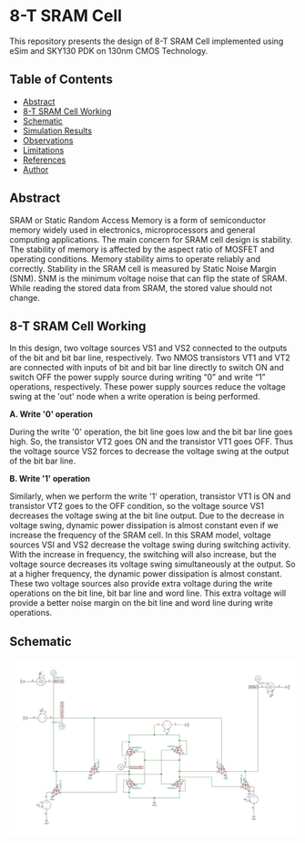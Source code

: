 # 8-T SRAM Cell
This repository presents the design of 8-T SRAM Cell implemented using eSim and SKY130 PDK on 130nm CMOS Technology.

## Table of Contents
- [Abstract](#abstract)
- [8-T SRAM Cell Working](#8-t-sram-cell-working)
- [Schematic](#schematic)
- [Simulation Results](#simulation-results)
- [Observations](#observations)
- [Limitations](#limitations)
- [References](#references)
- [Author](#author)

## Abstract
SRAM or Static Random Access Memory is a form of semiconductor memory widely used in electronics, microprocessors and general computing applications. The main concern for SRAM cell design is stability. The stability of memory is affected by the aspect ratio of MOSFET and operating conditions. Memory stability aims to operate reliably and correctly. Stability in the SRAM cell is measured by Static Noise Margin (SNM). SNM is the minimum voltage noise that can flip the state of SRAM. While reading the stored data from SRAM, the stored value should not change.

## 8-T SRAM Cell Working
In this design, two voltage sources VS1 and VS2 connected to the outputs of the bit and bit bar line, respectively. Two NMOS transistors VT1 and VT2 are connected with inputs of bit and bit bar line directly to switch ON and switch OFF the power supply source during writing “0” and write “1”
operations, respectively. These power supply sources reduce the voltage swing at the 'out' node when a
write operation is being performed. 

**A. Write '0' operation**

During the write '0' operation, the bit line goes low and the bit bar line goes high. So, the transistor VT2 goes ON and the transistor VT1 goes OFF. Thus the voltage source VS2 forces to decrease the voltage swing at the output of the bit bar line. 

**B. Write '1' operation** 

Similarly, when we perform the write '1' operation, transistor VT1 is ON and transistor VT2 goes to the OFF condition, so the voltage source VS1 decreases the voltage swing at the bit line output. Due to the decrease in voltage swing, dynamic power dissipation is almost constant even if we increase the frequency of the SRAM cell. In this SRAM model, voltage sources VSI and VS2 decrease the voltage swing during switching activity. With the increase in frequency, the switching will also increase, but the voltage source decreases its voltage swing simultaneously at the output. So at a higher frequency, the dynamic power dissipation is almost constant. These two voltage sources also provide extra voltage during the write operations on the bit line, bit bar line and word line. This extra voltage will provide a better noise margin on the bit line and word line during write operations.

## Schematic

<img src="https://github.com/PatelVatsalB21/8-T_SRAM_Cell/blob/main/Images/schematic.jpg"/>
